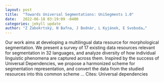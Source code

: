 ```yaml
---
layout: post
title:  "Towards Universal Segmentations: UniSegments 1.0"
date:   2022-06-18 03:19:09 -0400
categories: jekyll update
author: "Z Žabokrtský, N Bafna, J Bodnár, L Kyjánek, E Svoboda…"
---
```

Our work aims at developing a multilingual data resource for morphological segmentation. We present a survey of 17 existing data resources relevant for segmentation in 32 languages, and analyze diversity of how individual linguistic phenomena are captured across them. Inspired by the success of Universal Dependencies, we propose a harmonized scheme for segmentation representation, and convert the data from the studied resources into this common scheme …
Cites: ‪Universal dependencies‬  